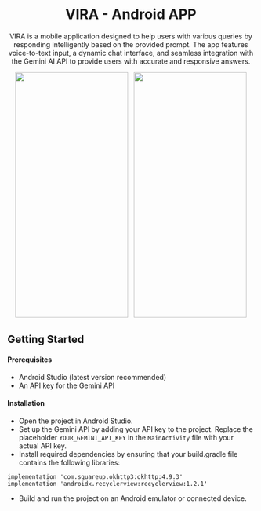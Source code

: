 <div align="center">

# VIRA - Android APP
<p>VIRA is a mobile application designed to help users with various queries by responding intelligently based on the provided prompt. The app features voice-to-text input, a dynamic chat interface, and seamless integration with the Gemini AI API to provide users with accurate and responsive answers.</p>
<img src="https://github.com/user-attachments/assets/a55f0415-09da-48b3-add2-dcb9e641eae1" height="500" width="230"/>&nbsp;&nbsp;
<img src="https://github.com/user-attachments/assets/e0935669-9263-4417-80d7-c5ca8972059a" height="500" width="230"/></div>

## Getting Started
#### Prerequisites
- Android Studio (latest version recommended)
- An API key for the Gemini API

#### Installation
- Open the project in Android Studio.
- Set up the Gemini API by adding your API key to the project. Replace the placeholder `YOUR_GEMINI_API_KEY` in the `MainActivity` file with your actual API key.
- Install required dependencies by ensuring that your build.gradle file contains the following libraries:

```
implementation 'com.squareup.okhttp3:okhttp:4.9.3'
implementation 'androidx.recyclerview:recyclerview:1.2.1'
```
- Build and run the project on an Android emulator or connected device.